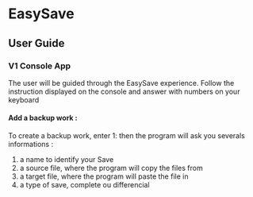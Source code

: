 # EasySave

## User Guide

### V1  Console App

The user will be guided through the EasySave experience. Follow the instruction displayed on the console and answer with numbers on your keyboard

#### Add a backup work :

To create a backup work, enter 1:
then the program will ask you severals informations :
  1. a name to identify your Save
  2. a source file, where the program will copy the files from
  3. a target file, where the program will paste the file in
  4. a type of save, complete ou differencial
